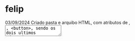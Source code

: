 # felip
03/09/2024 Criado pasta e arquibo HTML, com atributos de <label>, <textarea>, <button>, sendo os dois ultimos adaptados a ARIA.
04/09/2024 Adicionado icone<img>, listas<li> ordenadas<ol> e desordenadas<ul> , menu e menu EMAG/ARIA ( role) , <nav> , link/âncora<a>, poupp<dialog>, "menu e card <div>, progress>,cabeçalho dentro do body <header><h1>to<h6>, <main>, </main>
05/09/2024 Adicionado <adress> dentro do <footer>, comando <cite> e blokquote, e <table> e <td> ,<tr>,<th> e <abbr> para titulo abreviado , adicionado tambem o <dev> para tachado e <ins> para sublinhado.
